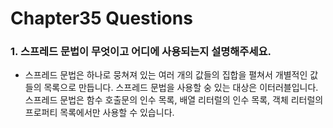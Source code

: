 # Chapter35 Questions

### 1. 스프레드 문법이 무엇이고 어디에 사용되는지 설명해주세요.

- 스프레드 문법은 하나로 뭉쳐져 있는 여러 개의 값들의 집합을 펼쳐서 개별적인 값들의 목록으로 만듭니다. 스프레드 문법을 사용할 숭 있는 대상은 이터러블입니다. 스프레드 문법은 함수 호출문의 인수 목록, 배열 리터럴의 인수 목록, 객체 리터럴의 프로퍼티 목록에서만 사용할 수 있습니다.
